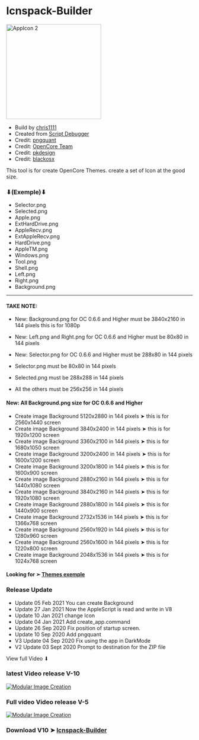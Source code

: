# Icnspack-Builder

<img width="256" alt="AppIcon 2" src="https://user-images.githubusercontent.com/6248794/104127060-060c4300-532e-11eb-8edb-9b362ca92021.png">

- Build by [chris1111](https://github.com/chris1111/)
- Created from [Script Debugger](https://latenightsw.com/)
- Credit: [pngquant](https://pngquant.org)
- Credit: [OpenCore Team](https://github.com/acidanthera/OpenCorePkg)
- Credit: [pkdesign](https://www.insanelymac.com/forum/profile/488070-pkdesign/)
- Credit: [blackosx](https://www.insanelymac.com/forum/profile/331032-blackosx/)

This tool is for create OpenCore Themes. create a set of Icon at the good size.
### ⬇(Exemple)⬇
 
- Selector.png
- Selected.png
- Apple.png
- ExtHardDrive.png
- AppleRecv.png
- ExtAppleRecv.png
- HardDrive.png
- AppleTM.png
- Windows.png
- Tool.png
- Shell.png
- Left.png
- Right.png
- Background.png 
-----------------------------
#### TAKE NOTE:
* New: Background.png for OC 0.6.6 and Higher must be 3840x2160 in 144 pixels this is for 1080p
* New: Left.png and Right.png for OC 0.6.6 and Higher must be 80x80 in 144 pixels
* New: Selector.png for OC 0.6.6 and Higher must be 288x80 in 144 pixels

* Selector.png must be 80x80 in 144 pixels
* Selected.png must be 288x288 in 144 pixels
* All the others must be 256x256 in 144 pixels

#### New: All Background.png size for OC 0.6.6 and Higher 
- Create image Background 5120x2880 in 144 pixels ➤ this is for 2560x1440 screen
- Create image Background 3840x2400 in 144 pixels ➤ this is for 1920x1200 screen
- Create image Background 3360x2100 in 144 pixels ➤ this is for 1680x1050 screen
- Create image Background 3200x2400 in 144 pixels ➤ this is for 1600x1200 screen
- Create image Background 3200x1800 in 144 pixels ➤ this is for 1600x900 screen
- Create image Background 2880x2160 in 144 pixels ➤ this is for 1440x1080 screen
- Create image Background 3840x2160 in 144 pixels ➤ this is for 1920x1080 screen
- Create image Background 2880x1800 in 144 pixels ➤ this is for 1440x900 screen
- Create image Background 2732x1536 in 144 pixels ➤ this is for 1366x768 screen
- Create image Background 2560x1920 in 144 pixels ➤ this is for 1280x960 screen
- Create image Background 2560x1600 in 144 pixels ➤ this is for 1220x800 screen
- Create image Background 2048x1536 in 144 pixels ➤ this is for 1024x768 screen


#### Looking for ➣ [Themes exemple](https://github.com/chris1111/My-Simple-OC-Themes)



### Release Update
- Update 05 Feb 2021 You can create Background
- Update 27 Jan 2021 Now the AppleScript is read and write in V8
- Update 10 Jan 2021 change Icon
- Update 04 Jan 2021 Add create_app.command
- Update 26 Sep 2020 Fix position of startup screen.
- Update 10 Sep 2020 Add pngquant
- V3 Update 04 Sep 2020 Fix using the app in DarkMode
- V2 Update 03 Sept 2020 Prompt to destination for the ZIP file


View full Video ⬇︎
### latest Video release V-10
[![Modular Image Creation](https://i.ibb.co/K5bFrB5/VIDEO.png)](https://youtu.be/WwdHtBRtlGk)

### Full video Video release V-5
[![Modular Image Creation](https://i.ibb.co/K5bFrB5/VIDEO.png)](https://youtu.be/1d_UFFG1Qp4)

### Download V10 ➤ [Icnspack-Builder](https://github.com/chris1111/Icnspack-Builder/releases/tag/V10)







